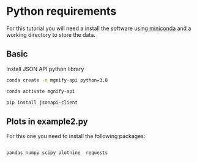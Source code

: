 # Python requirements

For this tutorial you will need a install the software using [miniconda](https://docs.conda.io/en/latest/miniconda.html) and a working directory to store the data.

## Basic

Install JSON API python library

```bash
conda create -n mgnify-api python=3.8

conda activate mgnify-api

pip install jsonapi-client 
```

## Plots in example2.py

For this one you need to install the following packages:

```bash

pandas numpy scipy plotnine  requests

```
